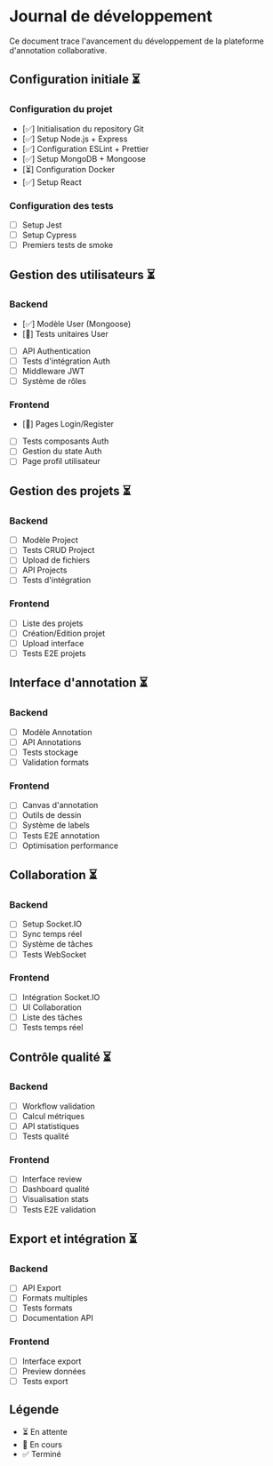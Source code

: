 # Journal de développement

Ce document trace l'avancement du développement de la plateforme d'annotation collaborative.

## Configuration initiale ⏳

### Configuration du projet

- [✅] Initialisation du repository Git
- [✅] Setup Node.js + Express
- [✅] Configuration ESLint + Prettier
- [✅] Setup MongoDB + Mongoose
- [⏳] Configuration Docker
- [✅] Setup React

### Configuration des tests

- [ ] Setup Jest
- [ ] Setup Cypress
- [ ] Premiers tests de smoke

## Gestion des utilisateurs ⏳

### Backend

- [✅] Modèle User (Mongoose)
- [🏃] Tests unitaires User
- [ ] API Authentication
- [ ] Tests d'intégration Auth
- [ ] Middleware JWT
- [ ] Système de rôles

### Frontend

- [🏃] Pages Login/Register
- [ ] Tests composants Auth
- [ ] Gestion du state Auth
- [ ] Page profil utilisateur

## Gestion des projets ⏳

### Backend

- [ ] Modèle Project
- [ ] Tests CRUD Project
- [ ] Upload de fichiers
- [ ] API Projects
- [ ] Tests d'intégration

### Frontend

- [ ] Liste des projets
- [ ] Création/Edition projet
- [ ] Upload interface
- [ ] Tests E2E projets

## Interface d'annotation ⏳

### Backend

- [ ] Modèle Annotation
- [ ] API Annotations
- [ ] Tests stockage
- [ ] Validation formats

### Frontend

- [ ] Canvas d'annotation
- [ ] Outils de dessin
- [ ] Système de labels
- [ ] Tests E2E annotation
- [ ] Optimisation performance

## Collaboration ⏳

### Backend

- [ ] Setup Socket.IO
- [ ] Sync temps réel
- [ ] Système de tâches
- [ ] Tests WebSocket

### Frontend

- [ ] Intégration Socket.IO
- [ ] UI Collaboration
- [ ] Liste des tâches
- [ ] Tests temps réel

## Contrôle qualité ⏳

### Backend

- [ ] Workflow validation
- [ ] Calcul métriques
- [ ] API statistiques
- [ ] Tests qualité

### Frontend

- [ ] Interface review
- [ ] Dashboard qualité
- [ ] Visualisation stats
- [ ] Tests E2E validation

## Export et intégration ⏳

### Backend

- [ ] API Export
- [ ] Formats multiples
- [ ] Tests formats
- [ ] Documentation API

### Frontend

- [ ] Interface export
- [ ] Preview données
- [ ] Tests export

## Légende

- ⏳ En attente
- 🏃 En cours
- ✅ Terminé
